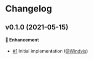 # Changelog

## v0.1.0 (2021-05-15)
#### :rocket: Enhancement
* [#1](https://github.com/Windvis/ember-breadcrumb-trail/pull/1) Initial implementation ([@Windvis](https://github.com/Windvis))
